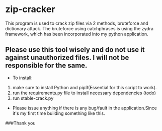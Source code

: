 # zip-cracker

This program is used to crack zip files via 2 methods, bruteforce and dictionary attack. The bruteforce using catchphrases is using the zydra framework, which has been
incorporated into my python application.

## Please use this tool wisely and do not use it against unauthorized files. I will not be responsible for the same.

- To install:
1. make sure to install Python and pip3(Essential for this script to work).
2. run the requirements.py file to install necessary dependencies (todo)
3. run stable-crack.py

- Please issue anything if there is any bug/fault in the application.Since it's my first time building something like this.

###Thank you
